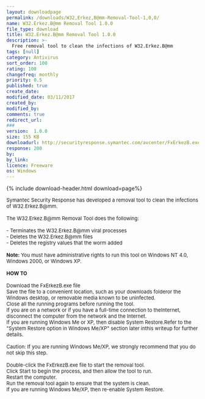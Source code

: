 ```yaml
---
layout: downloadpage
permalink: /downloads/W32,Erkez,B@mm-Removal-Tool-1,0,0/
name: W32.Erkez.B@mm Removal Tool 1.0.0
file_type: download
title: W32.Erkez.B@mm Removal Tool 1.0.0
description: >-
  Free removal tool to clean the infections of W32.Erkez.B@mm
tags: [null]
category: Antivirus
sort_order: 100
rating: 100
changefreq: monthly
priority: 0.5
published: true
create_date: 
modified_date: 03/11/2017
created_by: 
modified_by: 
comments: true
redirect_url: 
### 
version:  1.0.0
size: 155 KB
downloadurl: http://securityresponse.symantec.com/avcenter/FxErkezB.exe
response: 200
by: 
by_link: 
licence: Freeware
os: Windows
---
```


{% include download-header.html download=page%}

<p style="fix-download-text !important">
<p><font size="2"><p>Symantec Security Response has developed a removal tool to clean the infections of W32.Erkez.B@mm.<br />
<br />
The W32.Erkez.B@mm Removal Tool does the following: <br />
<br />
- Terminates the W32.Erkez.B@mm viral processes <br />
- Deletes the W32.Erkez.B@mm files <br />
- Deletes the registry values that the worm added<br />
<br />
<strong>Note:</strong> You must have administrative rights to run this tool on Windows NT 4.0, Windows 2000, or Windows XP.<br />
<br />
<span class="articleDetailsLink"><strong>HOW TO</strong></span><br />
<br />
Download the FxErkezB.exe file <br />
Save the file to a convenient location, such as your downloads folderor the Windows desktop, or removable media known to be uninfected. <br />
Close all the running programs before running the tool. <br />
If you are on a network or if you have a full-time connection to theInternet, disconnect the computer from the network and the Internet. <br />
If you are running Windows Me or XP, then disable System Restore.Refer to the "System Restore option in Windows Me/XP" section later inthis writeup for further details.<br />
<br />
Caution: If you are running Windows Me/XP, we strongly recommend that you do not skip this step.<br />
<br />
Double-click the FxErkezB.exe file to start the removal tool. <br />
Click Start to begin the process, and then allow the tool to run. <br />
Restart the computer. <br />
Run the removal tool again to ensure that the system is clean. <br />
If you are running Windows Me/XP, then re-enable System Restore.</p></p></p>

